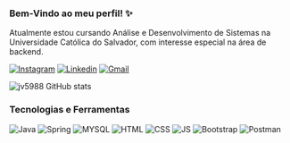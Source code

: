 ### Bem-Vindo ao meu perfil! ✨

Atualmente estou cursando Análise e Desenvolvimento de Sistemas na Universidade Católica do Salvador, com interesse especial na área de backend. 

[![Instagram](https://img.shields.io/badge/Instagram-E4405F?style=for-the-badge&logo=instagram&logoColor=white)](https://www.instagram.com/joao_2739)
[![Linkedin](https://img.shields.io/badge/LinkedIn-0077B5?style=for-the-badge&logo=linkedin&logoColor=white)](https://www.linkedin.com/in/joão-victor-de-paula-nascimento-7008332ba/)
[![Gmail](https://img.shields.io/badge/Gmail-333333?style=for-the-badge&logo=gmail&logoColor=red)](mailto:depaulanascimentoj@gmail.com?subject=Contato%20do%20GitHub&body=Ol%C3%A1%2C%20Jo%C3%A3o%20Victor%21)


![jv5988 GitHub stats](https://github-readme-stats.vercel.app/api?username=jv5988&show_icons=true&theme=radical)

### Tecnologias e Ferramentas

![Java](https://img.shields.io/badge/Java-ED8B00?style=for-the-badge&logo=openjdk&logoColor=white)
![Spring](https://img.shields.io/badge/Spring-6DB33F?style=for-the-badge&logo=spring&logoColor=white)
![MYSQL](https://img.shields.io/badge/MySQL-00000F?style=for-the-badge&logo=mysql&logoColor=white)
![HTML](https://img.shields.io/badge/HTML5-E34F26?style=for-the-badge&logo=html5&logoColor=white)
![CSS](https://img.shields.io/badge/CSS3-1572B6?style=for-the-badge&logo=css3&logoColor=white)
![JS](https://img.shields.io/badge/JavaScript-F7DF1E?style=for-the-badge&logo=javascript&logoColor=black)
![Bootstrap](https://img.shields.io/badge/-boostrap-0D1117?style=for-the-badge&logo=bootstrap&labelColor=0D1117)
![Postman](https://img.shields.io/badge/Postman-FF6C37.svg?style=for-the-badge&logo=Postman&logoColor=white)

